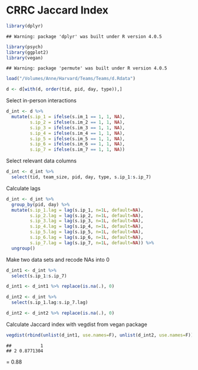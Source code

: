 CRRC Jaccard Index
================

``` r
library(dplyr)
```

    ## Warning: package 'dplyr' was built under R version 4.0.5

``` r
library(psych)
library(ggplot2)
library(vegan)
```

    ## Warning: package 'permute' was built under R version 4.0.5

``` r
load("/Volumes/Anne/Harvard/Teams/Teams/d.Rdata")
```

``` r
d <- d[with(d, order(tid, pid, day, type)),]
```

Select in-person interactions

``` r
d_int <- d %>%
  mutate(s.ip_1 = ifelse(s.im_1 == 1, 1, NA),
         s.ip_2 = ifelse(s.im_2 == 1, 1, NA),
         s.ip_3 = ifelse(s.im_3 == 1, 1, NA),
         s.ip_4 = ifelse(s.im_4 == 1, 1, NA),
         s.ip_5 = ifelse(s.im_5 == 1, 1, NA),
         s.ip_6 = ifelse(s.im_6 == 1, 1, NA),
         s.ip_7 = ifelse(s.im_7 == 1, 1, NA))
```

Select relevant data columns

``` r
d_int <- d_int %>%
  select(tid, team_size, pid, day, type, s.ip_1:s.ip_7)
```

Calculate lags

``` r
d_int <- d_int %>%
  group_by(pid, day) %>%
  mutate(s.ip_1.lag = lag(s.ip_1, n=1L, default=NA),
         s.ip_2.lag = lag(s.ip_2, n=1L, default=NA),
         s.ip_3.lag = lag(s.ip_3, n=1L, default=NA),
         s.ip_4.lag = lag(s.ip_4, n=1L, default=NA),
         s.ip_5.lag = lag(s.ip_5, n=1L, default=NA),
         s.ip_6.lag = lag(s.ip_6, n=1L, default=NA),
         s.ip_7.lag = lag(s.ip_7, n=1L, default=NA)) %>%
  ungroup()
```

Make two data sets and recode NAs into 0

``` r
d_int1 <- d_int %>%
  select(s.ip_1:s.ip_7)

d_int1 <- d_int1 %>% replace(is.na(.), 0)

d_int2 <- d_int %>%
  select(s.ip_1.lag:s.ip_7.lag)

d_int2 <- d_int2 %>% replace(is.na(.), 0)
```

Calculate Jaccard index with vegdist from vegan package

``` r
vegdist(rbind(unlist(d_int1, use.names=F), unlist(d_int2, use.names=F)), method="jaccard")
```

    ##           1
    ## 2 0.8771304

= 0.88
